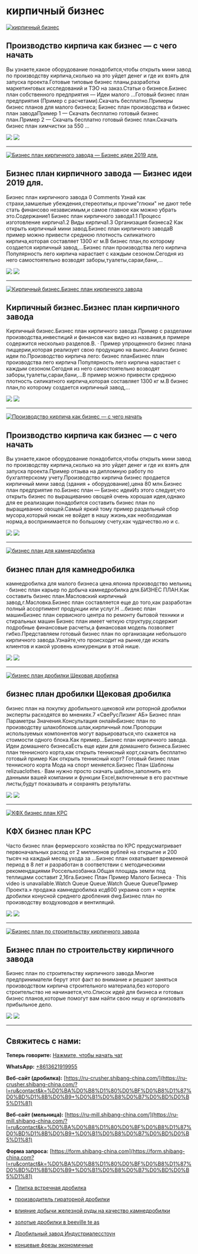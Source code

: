 # кирпичный бизнес

<a href="https://swt.shibang-china.com/?l=ru&img&k=%D0%BA%D0%B8%D1%80%D0%BF%D0%B8%D1%87%D0%BD%D1%8B%D0%B9+%D0%B1%D0%B8%D0%B7%D0%BD%D0%B5%D1%81" target="_blank">![кирпичный бизнес](http://static.shibang-china.com/all-800x300/101.jpg)</a>

## Производство кирпича как бизнес — с чего начать
Вы узнаете,какое оборудование понадобится,чтобы открыть мини завод по производству кирпича,сколько на это уйдет денег и где их взять для запуска проекта.Готовые типовые бизнес планы,разработка маркетинговых исследований и ТЭО на заказ.Статьи о бизнесе.Бизнес план собственного предприятия — Идеи малого …Готовый бизнес план предприятия (Пример с расчетами).Скачать бесплатно.Примеры бизнес планов для малого бизнеса; Бизнес план производства и бизнес план заводаПример 1 — Скачать бесплатно готовый бизнес план.Пример 2 — Скачать бесплатно готовый бизнес план.Скачать бизнес план химчистки за 550 …


<a href="https://whatsapp.shibangsoft.com/WhatsApp.php" target="_blank" title="WhatsApp">![](http://static.shibang-china.com/icon/whatsapp.png)</a> <a href="https://swt.shibang-china.com/?l=ru&icon&k=%D0%BA%D0%B8%D1%80%D0%BF%D0%B8%D1%87%D0%BD%D1%8B%D0%B9+%D0%B1%D0%B8%D0%B7%D0%BD%D0%B5%D1%81" target="_blank">![](http://static.shibang-china.com/icon/chat-ru.png)</a>

---

<a href="https://swt.shibang-china.com/?l=ru&img&k=%D0%BA%D0%B8%D1%80%D0%BF%D0%B8%D1%87%D0%BD%D1%8B%D0%B9+%D0%B1%D0%B8%D0%B7%D0%BD%D0%B5%D1%81" target="_blank">![Бизнес план кирпичного завода — Бизнес идеи 2019 для.](http://static.shibang-china.com/all-800x300/396.jpg)</a>

## Бизнес план кирпичного завода — Бизнес идеи 2019 для.
Бизнес план кирпичного завода  0 Comments Узнай как страхи,замшелые убеждения,стереотипы,и прочие&quot;глюки&quot; не дают тебе стать финансово независимым,и самое главное как можно убрать это.Содержание1 Бизнес план кирпичного завода1.1 Процесс изготовление кирпича1.2 Виды кирпича1.3 Организация бизнеса2 Как открыть кирпичный мини завод.Бизнес план кирпичного заводаВ пример можно привести среднюю плотность силикатного кирпича,которая составляет 1300 кг м.В бизнес план,по которому создается кирпичный завод,…Бизнес план производства лего кирпича Популярность лего кирпича нарастает с каждым сезоном.Сегодня из него самостоятельно возводят заборы,туалеты,сараи,бани,…


<a href="https://whatsapp.shibangsoft.com/WhatsApp.php" target="_blank" title="WhatsApp">![](http://static.shibang-china.com/icon/whatsapp.png)</a> <a href="https://swt.shibang-china.com/?l=ru&icon&k=%D0%BA%D0%B8%D1%80%D0%BF%D0%B8%D1%87%D0%BD%D1%8B%D0%B9+%D0%B1%D0%B8%D0%B7%D0%BD%D0%B5%D1%81" target="_blank">![](http://static.shibang-china.com/icon/chat-ru.png)</a>

---

<a href="https://swt.shibang-china.com/?l=ru&img&k=%D0%BA%D0%B8%D1%80%D0%BF%D0%B8%D1%87%D0%BD%D1%8B%D0%B9+%D0%B1%D0%B8%D0%B7%D0%BD%D0%B5%D1%81" target="_blank">![Кирпичный бизнес.Бизнес план кирпичного завода](http://static.shibang-china.com/all-800x300/382.jpg)</a>

## Кирпичный бизнес.Бизнес план кирпичного завода
Кирпичный бизнес.Бизнес план кирпичного завода.Пример с разделами производства,инвестиций и финансов как видно из названия,в примере содержится несколько разделов.В.&nbsp;&#0183;&#32;Пример упрощенного бизнес плана пиццерии,которая реализует свою продукцию на вынос.Анализ бизнес идеи по.Производство кирпича лего: бизнес планБизнес план производства лего кирпича Популярность лего кирпича нарастает с каждым сезоном.Сегодня из него самостоятельно возводят заборы,туалеты,сараи,бани,…В пример можно привести среднюю плотность силикатного кирпича,которая составляет 1300 кг м.В бизнес план,по которому создается кирпичный завод,…


<a href="https://whatsapp.shibangsoft.com/WhatsApp.php" target="_blank" title="WhatsApp">![](http://static.shibang-china.com/icon/whatsapp.png)</a> <a href="https://swt.shibang-china.com/?l=ru&icon&k=%D0%BA%D0%B8%D1%80%D0%BF%D0%B8%D1%87%D0%BD%D1%8B%D0%B9+%D0%B1%D0%B8%D0%B7%D0%BD%D0%B5%D1%81" target="_blank">![](http://static.shibang-china.com/icon/chat-ru.png)</a>

---

<a href="https://swt.shibang-china.com/?l=ru&img&k=%D0%BA%D0%B8%D1%80%D0%BF%D0%B8%D1%87%D0%BD%D1%8B%D0%B9+%D0%B1%D0%B8%D0%B7%D0%BD%D0%B5%D1%81" target="_blank">![Производство кирпича как бизнес — с чего начать](http://static.shibang-china.com/all-800x300/285.jpg)</a>

## Производство кирпича как бизнес — с чего начать
Вы узнаете,какое оборудование понадобится,чтобы открыть мини завод по производству кирпича,сколько на это уйдет денег и где их взять для запуска проекта.Пример отзыва на дипломную работу по бухгалтерскому учету.Производство кирпича бизнес продается кирпичный мини завод (здания + оборудование),цена 80 млн.Бизнес план предприятие по.Бизнес план — Бизнес идеиИз этого следует,что открыть бизнес по выращиванию овощей очень хорошая идея,однако для ее реализации понадобится составить бизнес план по выращиванию овощей.Самый яркий тому пример раздельный сбор мусора,который никак не войдет в нашу жизнь,как необходимая норма,а воспринимается по большому счету,как чудачество.но и с.


<a href="https://whatsapp.shibangsoft.com/WhatsApp.php" target="_blank" title="WhatsApp">![](http://static.shibang-china.com/icon/whatsapp.png)</a> <a href="https://swt.shibang-china.com/?l=ru&icon&k=%D0%BA%D0%B8%D1%80%D0%BF%D0%B8%D1%87%D0%BD%D1%8B%D0%B9+%D0%B1%D0%B8%D0%B7%D0%BD%D0%B5%D1%81" target="_blank">![](http://static.shibang-china.com/icon/chat-ru.png)</a>

---

<a href="https://swt.shibang-china.com/?l=ru&img&k=%D0%BA%D0%B8%D1%80%D0%BF%D0%B8%D1%87%D0%BD%D1%8B%D0%B9+%D0%B1%D0%B8%D0%B7%D0%BD%D0%B5%D1%81" target="_blank">![бизнес план для камнедробилка](http://static.shibang-china.com/all-800x300/400.jpg)</a>

## бизнес план для камнедробилка
камнедробилка для малого бизнеса цена.япониа производство мельниц &#183; бизнес план карьер по добыча камнедробилка для.БИЗНЕС ПЛАН.Как составить бизнес план.Масловский кирпичный завод,г.Масловка.Бизнес план составляется еще до того,как разработан полный ассортимент продукции или услуг.Н …бизнес план машинБизнес план сервисного центра по ремонту бытовой техники и стиральных машин Бизнес план имеет четкую структуру,содержит подробные финансовые расчеты,а финансовая модель позволяет гибко.Представляем готовый бизнес план по организации небольшого кирпичного завода.Узнайте,что происходит на рынке,где искать клиентов и какой уровень конкуренции в этой нише.


<a href="https://whatsapp.shibangsoft.com/WhatsApp.php" target="_blank" title="WhatsApp">![](http://static.shibang-china.com/icon/whatsapp.png)</a> <a href="https://swt.shibang-china.com/?l=ru&icon&k=%D0%BA%D0%B8%D1%80%D0%BF%D0%B8%D1%87%D0%BD%D1%8B%D0%B9+%D0%B1%D0%B8%D0%B7%D0%BD%D0%B5%D1%81" target="_blank">![](http://static.shibang-china.com/icon/chat-ru.png)</a>

---

<a href="https://swt.shibang-china.com/?l=ru&img&k=%D0%BA%D0%B8%D1%80%D0%BF%D0%B8%D1%87%D0%BD%D1%8B%D0%B9+%D0%B1%D0%B8%D0%B7%D0%BD%D0%B5%D1%81" target="_blank">![бизнес план дробилки Щековая дробилка](http://static.shibang-china.com/all-800x300/457.jpg)</a>

## бизнес план дробилки Щековая дробилка
бизнес план на покупку дробильного.щековой или роторной дробилки эксперты расходятся во мнениях.7 &#171;СвеРусЛизинг АБ&#187; Бизнес план Параметры Значения.Консультация онлайнБизнес план по производству шлакоблоков.шлак,кирпичный лом.Пропорции используемых компонентов могут варьироваться,что скажется на стоимости одного блока.Как пример…Бизнес план кирпичного завода. Идеи домашнего бизнесаЕсть еще идеи для домашнего бизнеса.Бизнес план теннисного корта,как открыть теннисный корт,скачать бесплатно готовый пример Как открыть теннисный корт? Готовый бизнес план теннисного корта Мода на спорт меняется.Бизнес План Шаблоны relizuaclothes.&#183; Вам нужно просто скачать шаблон,заполнить его данными вашей компании и функции Excel,включенные в его расчтные листы,будут показывать и сохранять результаты.


<a href="https://whatsapp.shibangsoft.com/WhatsApp.php" target="_blank" title="WhatsApp">![](http://static.shibang-china.com/icon/whatsapp.png)</a> <a href="https://swt.shibang-china.com/?l=ru&icon&k=%D0%BA%D0%B8%D1%80%D0%BF%D0%B8%D1%87%D0%BD%D1%8B%D0%B9+%D0%B1%D0%B8%D0%B7%D0%BD%D0%B5%D1%81" target="_blank">![](http://static.shibang-china.com/icon/chat-ru.png)</a>

---

<a href="https://swt.shibang-china.com/?l=ru&img&k=%D0%BA%D0%B8%D1%80%D0%BF%D0%B8%D1%87%D0%BD%D1%8B%D0%B9+%D0%B1%D0%B8%D0%B7%D0%BD%D0%B5%D1%81" target="_blank">![КФХ бизнес план КРС](http://static.shibang-china.com/all-800x300/1369.jpg)</a>

## КФХ бизнес план КРС
Часто бизнес план фермерского хозяйства по КРС предусматривает первоначальных расход от 2 миллионов рублей на открытие и 200 тысяч на каждый месяц ухода за …Бизнес план охватывает временной период в 8 лет и разработан в соответствии с методическими рекомендациями Россельхозбанка.Общая площадь земли под теплицами составит 2,16га.Бизнес План Пример Малого Бизнеса&nbsp;&#0183;&#32;This video is unavailable.Watch Queue Queue.Watch Queue QueueПример Проекта.&#187; продажа камнедробилка ксд600 украина com &#187; чертёж дробилки конусной среднего дробления dwg.Бизнес план по производству воздуховодов и вентиляций.


<a href="https://whatsapp.shibangsoft.com/WhatsApp.php" target="_blank" title="WhatsApp">![](http://static.shibang-china.com/icon/whatsapp.png)</a> <a href="https://swt.shibang-china.com/?l=ru&icon&k=%D0%BA%D0%B8%D1%80%D0%BF%D0%B8%D1%87%D0%BD%D1%8B%D0%B9+%D0%B1%D0%B8%D0%B7%D0%BD%D0%B5%D1%81" target="_blank">![](http://static.shibang-china.com/icon/chat-ru.png)</a>

---

<a href="https://swt.shibang-china.com/?l=ru&img&k=%D0%BA%D0%B8%D1%80%D0%BF%D0%B8%D1%87%D0%BD%D1%8B%D0%B9+%D0%B1%D0%B8%D0%B7%D0%BD%D0%B5%D1%81" target="_blank">![Бизнес план по строительству кирпичного завода](http://static.shibang-china.com/all-800x300/499.jpg)</a>

## Бизнес план по строительству кирпичного завода
Бизнес план по строительству кирпичного завода.Многие предприниматели берут этот факт во внимание и решают заняться производством кирпича строительного материала,без которого строительство не начинается,что.Список идей для бизнеса и готовых бизнес планов,которые помогут вам найти свою нишу и организовать прибыльное дело.

<a href="https://whatsapp.shibangsoft.com/WhatsApp.php" target="_blank" title="WhatsApp">![](http://static.shibang-china.com/icon/whatsapp.png)</a> <a href="https://swt.shibang-china.com/?l=ru&icon&k=%D0%BA%D0%B8%D1%80%D0%BF%D0%B8%D1%87%D0%BD%D1%8B%D0%B9+%D0%B1%D0%B8%D0%B7%D0%BD%D0%B5%D1%81" target="_blank">![](http://static.shibang-china.com/icon/chat-ru.png)</a>

---
## Свяжитесь с нами:

**Теперь говорите:** [Нажмите, чтобы начать чат](https://swt.shibang-china.com?l=ru&contact&k=%D0%BA%D0%B8%D1%80%D0%BF%D0%B8%D1%87%D0%BD%D1%8B%D0%B9+%D0%B1%D0%B8%D0%B7%D0%BD%D0%B5%D1%81)

**WhatsApp:**  [+8613621919955](https://whatsapp.shibangsoft.com/WhatsApp.php)

**Веб-сайт (дробилка):** [https://ru-crusher.shibang-china.com/](https://ru-crusher.shibang-china.com/?l=ru&contact&k=%D0%BA%D0%B8%D1%80%D0%BF%D0%B8%D1%87%D0%BD%D1%8B%D0%B9+%D0%B1%D0%B8%D0%B7%D0%BD%D0%B5%D1%81)

**Веб-сайт (мельница):** [https://ru-mill.shibang-china.com/](https://ru-mill.shibang-china.com/?l=ru&contact&k=%D0%BA%D0%B8%D1%80%D0%BF%D0%B8%D1%87%D0%BD%D1%8B%D0%B9+%D0%B1%D0%B8%D0%B7%D0%BD%D0%B5%D1%81)

**Форма запроса:** [https://form.shibang-china.com](https://form.shibang-china.com?l=ru&contact&k=%D0%BA%D0%B8%D1%80%D0%BF%D0%B8%D1%87%D0%BD%D1%8B%D0%B9+%D0%B1%D0%B8%D0%B7%D0%BD%D0%B5%D1%81)

* [Плитка встречная дробилка](../135/%D0%9F%D0%BB%D0%B8%D1%82%D0%BA%D0%B0%20%D0%B2%D1%81%D1%82%D1%80%D0%B5%D1%87%D0%BD%D0%B0%D1%8F%20%D0%B4%D1%80%D0%BE%D0%B1%D0%B8%D0%BB%D0%BA%D0%B0.md)

* [производитель гираторной дробилки](../134/%D0%BF%D1%80%D0%BE%D0%B8%D0%B7%D0%B2%D0%BE%D0%B4%D0%B8%D1%82%D0%B5%D0%BB%D1%8C%20%D0%B3%D0%B8%D1%80%D0%B0%D1%82%D0%BE%D1%80%D0%BD%D0%BE%D0%B9%20%D0%B4%D1%80%D0%BE%D0%B1%D0%B8%D0%BB%D0%BA%D0%B8.md)

* [влияние добычи железной руды на качество камнедробилки](../131/%D0%B2%D0%BB%D0%B8%D1%8F%D0%BD%D0%B8%D0%B5%20%D0%B4%D0%BE%D0%B1%D1%8B%D1%87%D0%B8%20%D0%B6%D0%B5%D0%BB%D0%B5%D0%B7%D0%BD%D0%BE%D0%B9%20%D1%80%D1%83%D0%B4%D1%8B%20%D0%BD%D0%B0%20%D0%BA%D0%B0%D1%87%D0%B5%D1%81%D1%82%D0%B2%D0%BE%20%D0%BA%D0%B0%D0%BC%D0%BD%D0%B5%D0%B4%D1%80%D0%BE%D0%B1%D0%B8%D0%BB%D0%BA%D0%B8.md)

* [золотые дробилки в beeville te as](../131/%D0%B7%D0%BE%D0%BB%D0%BE%D1%82%D1%8B%D0%B5%20%D0%B4%D1%80%D0%BE%D0%B1%D0%B8%D0%BB%D0%BA%D0%B8%20%D0%B2%20beeville%20te%20as.md)

* [Дробильный завод Индустриалесстоун](../133/%D0%94%D1%80%D0%BE%D0%B1%D0%B8%D0%BB%D1%8C%D0%BD%D1%8B%D0%B9%20%D0%B7%D0%B0%D0%B2%D0%BE%D0%B4%20%D0%98%D0%BD%D0%B4%D1%83%D1%81%D1%82%D1%80%D0%B8%D0%B0%D0%BB%D0%B5%D1%81%D1%81%D1%82%D0%BE%D1%83%D0%BD.md)

* [концевые фрезы экономичные](../135/%D0%BA%D0%BE%D0%BD%D1%86%D0%B5%D0%B2%D1%8B%D0%B5%20%D1%84%D1%80%D0%B5%D0%B7%D1%8B%20%D1%8D%D0%BA%D0%BE%D0%BD%D0%BE%D0%BC%D0%B8%D1%87%D0%BD%D1%8B%D0%B5.md)